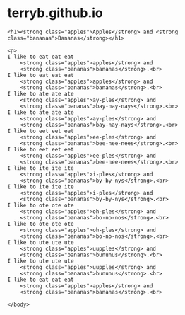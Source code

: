 # terryb.github.io
<!DOCTYPE html>
<html>
    <head>
        <meta charset="utf-8">
        <title>Spin-off of "Challenge: Apples and bananas classes changed apples to green"</title>
        <style>
         .apples{
             color:rgb(60, 224, 52);
         }  
         .bananas{
             color:yellow;
             background-color:rgb(43, 17, 15);
         }
        </style>
    </head>
    <body>

    <h1><strong class="apples">Apples</strong> and <strong class="bananas">Bananas</strong></h1>
    
    <p>
    I like to eat eat eat 
        <strong class="apples">apples</strong> and
        <strong class="bananas">bananas</strong>.<br>
    I like to eat eat eat 
        <strong class="apples">apples</strong> and
        <strong class="bananas">bananas</strong>.<br>
    I like to ate ate ate 
        <strong class="apples">ay-ples</strong> and
        <strong class="bananas">bay-nay-nays</strong>.<br>
    I like to ate ate ate 
        <strong class="apples">ay-ples</strong> and
        <strong class="bananas">bay-nay-nays</strong>.<br>
    I like to eet eet eet
        <strong class="apples">ee-ples</strong> and
        <strong class="bananas">bee-nee-nees</strong>.<br>
    I like to eet eet eet
        <strong class="apples">ee-ples</strong> and
        <strong class="bananas">bee-nee-nees</strong>.<br>
    I like to ite ite ite
        <strong class="apples">i-ples</strong> and
        <strong class="bananas">by-by-nys</strong>.<br>
    I like to ite ite ite
        <strong class="apples">i-ples</strong> and
        <strong class="bananas">by-by-nys</strong>.<br>
    I like to ote ote ote
        <strong class="apples">oh-ples</strong> and
        <strong class="bananas">bo-no-nos</strong>.<br>
    I like to ote ote ote
        <strong class="apples">oh-ples</strong> and
        <strong class="bananas">bo-no-nos</strong>.<br>
    I like to ute ute ute
        <strong class="apples">uupples</strong> and
        <strong class="bananas">bununus</strong>.<br>
    I like to ute ute ute
        <strong class="apples">uupples</strong> and
        <strong class="bananas">bununus</strong>.<br>
    I like to eat eat eat 
        <strong class="apples">apples</strong> and
        <strong class="bananas">bananas</strong>.<br>
</p>

    </body>
</html>
